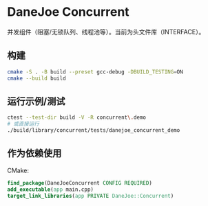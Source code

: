 # DaneJoe Concurrent

并发组件（阻塞/无锁队列、线程池等）。当前为头文件库（INTERFACE）。

## 构建
```bash
cmake -S . -B build --preset gcc-debug -DBUILD_TESTING=ON
cmake --build build
```

## 运行示例/测试
```bash
ctest --test-dir build -V -R concurrent\.demo
# 或直接运行
./build/library/concurrent/tests/danejoe_concurrent_demo
```

## 作为依赖使用
CMake:
```cmake
find_package(DaneJoeConcurrent CONFIG REQUIRED)
add_executable(app main.cpp)
target_link_libraries(app PRIVATE DaneJoe::Concurrent)
```
